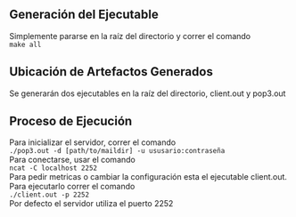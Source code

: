 ## Generación del Ejecutable  
Simplemente pararse en la raíz del directorio y correr el comando  
    ```make all```  
## Ubicación de Artefactos Generados  
Se generarán dos ejecutables en la raíz del directorio, client.out y pop3.out  
## Proceso de Ejecución  
Para inicializar el servidor, correr el comando  
    ```./pop3.out -d [path/to/maildir] -u ususario:contraseña```  
Para conectarse, usar el comando  
    ```ncat -C localhost 2252```  
Para pedir metricas o cambiar la configuración esta el ejecutable client.out. Para ejecutarlo correr el comando  
    ```./client.out -p 2252```  
Por defecto el servidor utiliza el puerto 2252  